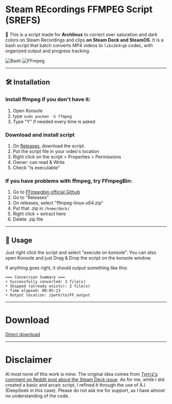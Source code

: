 # Steam REcordings FFMPEG Script (SREFS)
📁 This is a script made for **Archlinux** to correct over saturation and dark colors on Steam Recordings and clips **on Steam Deck and SteamOS**. It is a bash script that batch converts MP4 videos to `libx264rgb` codec, with organized output and progress tracking.

![Bash](https://img.shields.io/badge/Shell-Bash-%234EAA25?logo=gnu-bash) 
![FFmpeg](https://img.shields.io/badge/Codec-FFmpeg-%230077CC?logo=ffmpeg)

---

## 🛠 Installation
### Install **ffmpeg** if you don't have it:
1. Open Konsole
2. type ```sudo pacman -S ffmpeg```
3. Type "Y" if needed every time is asked

### Download and install script
1. On [Releases](https://github.com/forestcolat/SREFS/releases/tag/Release), download the script.
2. Put the script file in your video's location
5. Right click on the script > Properties > Permissions
6. Owner: can read & Write
7. Check "Is executable"

### If you have problems with ffmpeg, try FFmpegBin:
1. Go to [FFmpegbin official Github](https://github.com/Tyrrrz/FFmpegBin)
2. Go to "Releases"
3. On releases, select "ffmpeg-linux-x64.zip"
4. Put that .zip in ```/home/deck/```
5. Right click > extract here
6. Delete .zip file

---

## 🚀 Usage
Just right click the script and select "execute on konsole". You can also open Konsole and just Drag & Drop the script on the konsole window.

If anything goes right, it should output something like this:

```text
=== Conversion Summary ===
• Successfully converted: 3 file(s)
• Skipped (already exists): 2 file(s)
• Time elapsed: 00:05:23
• Output location: /path/to/FF_output
```

---

# Download

[Direct download](https://github.com/forestcolat/SREFS/releases/download/Release/SREFS_FFMPEG.sh)


---

# Disclaimer

Al most none of this work is mine. The original idea comes from [Tyrrrz's comment on Reddit post about the Steam Deck issue](https://www.reddit.com/r/Steam/comments/1g32h3g/steam_game_recording_exporting_videos_that_are/). As for me, while I did created a basic and arcaic script, I refined it through the use of A.I. (DeepSeek in this case). Please do not ask me for support, as I have almost no understanding of the code. 
